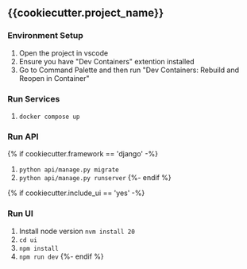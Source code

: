 ## {{cookiecutter.project_name}}

### Environment Setup
1. Open the project in vscode
1. Ensure you have "Dev Containers" extention installed
1. Go to Command Palette and then run "Dev Containers: Rebuild and Reopen in Container"

### Run Services
1. `docker compose up`

### Run API
{% if cookiecutter.framework == 'django' -%}
1. `python api/manage.py migrate`
1. `python api/manage.py runserver`
{%- endif %}

{% if cookiecutter.include_ui == 'yes' -%}
### Run UI
1. Install node version `nvm install 20`
1. `cd ui`
1. `npm install`
1. `npm run dev`
{%- endif %}
